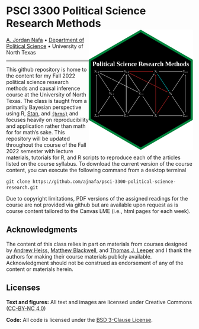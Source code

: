 
# PSCI 3300 Political Science Research Methods <img src='inst/figures/psci-3300-dag-trimmed-hex.png' align="right" height="325" />

[A. Jordan Nafa](https://www.ajordannafa.com/) • [Department of
Political Science](https://politicalscience.unt.edu/) • University of
North Texas

------------------------------------------------------------------------

This github repository is home to the content for my Fall 2022 political
science research methods and causal inference course at the University
of North Texas. The class is taught from a primarily Bayesian
perspective using R, [Stan](https://mc-stan.org/), and
[`{brms}`](https://github.com/paul-buerkner/brms) and focuses heavily on
reproducibility and application rather than math for for math’s sake.
This repository will be updated throughout the course of the Fall 2022
semester with lecture materials, tutorials for R, and R scripts to
reproduce each of the articles listed on the course syllabus. To
download the current version of the course content, you can execute the
following command from a desktop terminal

    git clone https://github.com/ajnafa/psci-3300-political-science-research.git

Due to copyright limitations, PDF versions of the assigned readings for
the course are not provided via github but are available upon request as
is course content tailored to the Canvas LME (i.e., html pages for each
week).

## Acknowledgments

The content of this class relies in part on materials from courses
designed by [Andrew
Heiss](https://github.com/andrewheiss/evalf22.classes.andrewheiss.com),
[Matthew Blackwell](https://github.com/mattblackwell/gov2003-f21-site),
and [Thomas J. Leeper](https://github.com/leeper/designcourse) and I
thank the authors for making their course materials publicly available.
Acknowledgment should not be construed as endorsement of any of the
content or materials herein.

## Licenses

**Text and figures:** All text and images are licensed under Creative
Commons ([CC-BY-NC
4.0](https://creativecommons.org/licenses/by-nc/4.0/))

**Code:** All code is licensed under the [BSD 3-Clause
License](LICENSE.md).
